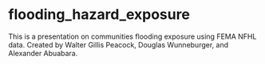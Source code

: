 # flooding_hazard_exposure
This is a presentation on communities flooding exposure using FEMA NFHL data.
Created by Walter Gillis Peacock, Douglas Wunneburger, and Alexander Abuabara.
